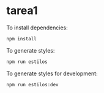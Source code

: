 # tarea1

To install dependencies:

```bash
npm install
```

To generate styles:

```bash
npm run estilos
```

To generate styles for development: 

```bash
npm run estilos:dev
```